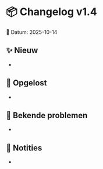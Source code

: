 # 📦 Changelog v1.4
📅 Datum: 2025-10-14

## ✨ Nieuw
- 

## 🐞 Opgelost
- 

## 🚧 Bekende problemen
- 

## 📘 Notities
- 
